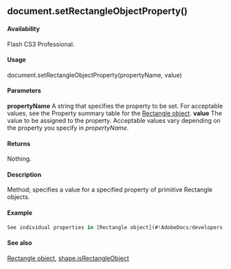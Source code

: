 ## document.setRectangleObjectProperty()

#### Availability

Flash CS3 Professional.

#### Usage

document.setRectangleObjectProperty(propertyName, value)

#### Parameters

**propertyName** A string that specifies the property to be set. For acceptable values, see the Property summary table for the [Rectangle object](#!AdobeDocs/developers-animatesdk-docs/master/Rectangle_object/RectangleObject_summary.md).
**value** The value to be assigned to the property. Acceptable values vary depending on the property you specify in
*propertyName*.

#### Returns

Nothing.

#### Description

Method; specifies a value for a specified property of primitive Rectangle objects.

#### Example

```javascript
See individual properties in [Rectangle object](#!AdobeDocs/developers-animatesdk-docs/master/Rectangle_object/RectangleObject_summary.md) for examples.

```
#### See also

[Rectangle object](#!AdobeDocs/developers-animatesdk-docs/master/Rectangle_object/RectangleObject_summary.md), [shape.isRectangleObject](#!AdobeDocs/developers-animatesdk-docs/master/Shape_object/shape10.md)
